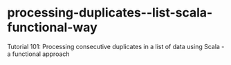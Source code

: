 # processing-duplicates--list-scala-functional-way
Tutorial 101: Processing consecutive duplicates in a list of data using Scala - a functional approach   
